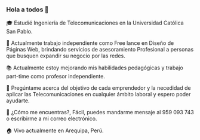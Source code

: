### Hola a todos 👋

<!--
**RicardoSalinasRoque/RicardoSalinasRoque** is a ✨ _special_ ✨ repository because its `README.md` (this file) appears on your GitHub profile.

Here are some ideas to get you started:

- 🔭 I’m currently working on ...
- 🌱 I’m currently learning ...
- 👯 I’m looking to collaborate on ...
- 🤔 I’m looking for help with ...
- 💬 Ask me about ...
- 📫 How to reach me: ...
- 😄 Pronouns: ...
- ⚡ Fun fact: ...
-->

🎓 Estudié Ingeniería de Telecomunicaciones en la Universidad Católica San Pablo.

💼 Actualmente trabajo independiente como Free lance en Diseño de Páginas Web, brindando servicios de asesoramiento Profesional a personas que busquen expandir su negocio por las redes.

📚 Actualmente estoy mejorando mis habilidades pedagógicas y trabajo part-time como profesor independiente.

💬 Pregúntame acerca del objetivo de cada emprendedor y la necedidad de aplicar las Telecomunicaciones en cualquier ámbito laboral y espero poder ayudarte.

📱 ¿Cómo me encuentras?, Fácil, puedes mandarme mensaje al 959 093 743 o escribirme a mi correo electrónico.

🏠 Vivo actualmente en Arequipa, Perú.
